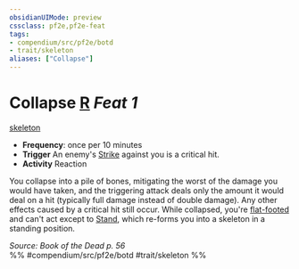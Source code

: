 ```yaml
---
obsidianUIMode: preview
cssclass: pf2e,pf2e-feat
tags:
- compendium/src/pf2e/botd
- trait/skeleton
aliases: ["Collapse"]
---
```

# Collapse  [R](chapter-9-playing-the-game.md#Actions "Reaction") *Feat 1*  
[skeleton](skeleton-b1.md "Skeleton Ancestry & Heritage Trait")  

- **Frequency**: once per 10 minutes
- **Trigger** An enemy's [Strike](strike.md) against you is a critical hit.
- **Activity** Reaction

You collapse into a pile of bones, mitigating the worst of the damage you would have taken, and the triggering attack deals only the amount it would deal on a hit (typically full damage instead of double damage). Any other effects caused by a critical hit still occur. While collapsed, you're [flat-footed](conditions.md#Flat-footed) and can't act except to [Stand](stand.md), which re-forms you into a skeleton in a standing position.

*Source: Book of the Dead p. 56*  
%% #compendium/src/pf2e/botd #trait/skeleton %%